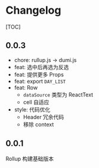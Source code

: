 # Changelog

[TOC]

## 0.0.3

- chore: rullup.js -> dumi.js
- feat: 选中后再选为反选
- feat: 提供更多 Props
- feat: export `DAY_LIST`
- feat: Row
  - `dataSource` 类型为 ReactText
  - cell 自适应
- style: 代码优化
  - Header 冗余代码
  - 移除 context

## 0.0.1

Rollup 构建基础版本
